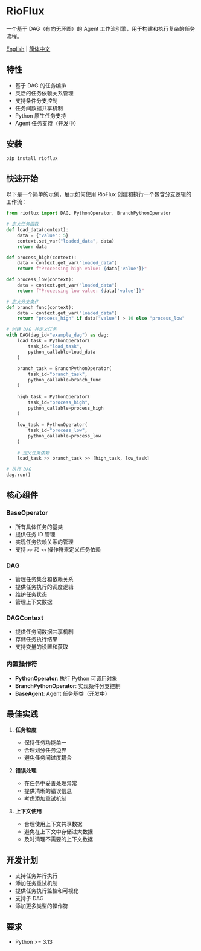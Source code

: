 # RioFlux

一个基于 DAG（有向无环图）的 Agent 工作流引擎，用于构建和执行复杂的任务流程。

[English](README.md) | [简体中文](README_zh-CN.md)

## 特性

- 基于 DAG 的任务编排
- 灵活的任务依赖关系管理
- 支持条件分支控制
- 任务间数据共享机制
- Python 原生任务支持
- Agent 任务支持（开发中）

## 安装

```bash
pip install rioflux
```

## 快速开始

以下是一个简单的示例，展示如何使用 RioFlux 创建和执行一个包含分支逻辑的工作流：

```python
from rioflux import DAG, PythonOperator, BranchPythonOperator

# 定义任务函数
def load_data(context):
    data = {"value": 5}
    context.set_var("loaded_data", data)
    return data

def process_high(context):
    data = context.get_var("loaded_data")
    return f"Processing high value: {data['value']}"

def process_low(context):
    data = context.get_var("loaded_data")
    return f"Processing low value: {data['value']}"

# 定义分支条件
def branch_func(context):
    data = context.get_var("loaded_data")
    return "process_high" if data["value"] > 10 else "process_low"

# 创建 DAG 并定义任务
with DAG(dag_id="example_dag") as dag:
    load_task = PythonOperator(
        task_id="load_task",
        python_callable=load_data
    )
    
    branch_task = BranchPythonOperator(
        task_id="branch_task",
        python_callable=branch_func
    )
    
    high_task = PythonOperator(
        task_id="process_high",
        python_callable=process_high
    )
    
    low_task = PythonOperator(
        task_id="process_low",
        python_callable=process_low
    )
    
    # 定义任务依赖
    load_task >> branch_task >> [high_task, low_task]

# 执行 DAG
dag.run()
```

## 核心组件

### BaseOperator
- 所有具体任务的基类
- 提供任务 ID 管理
- 实现任务依赖关系的管理
- 支持 `>>` 和 `<<` 操作符来定义任务依赖

### DAG
- 管理任务集合和依赖关系
- 提供任务执行的调度逻辑
- 维护任务状态
- 管理上下文数据

### DAGContext
- 提供任务间数据共享机制
- 存储任务执行结果
- 支持变量的设置和获取

### 内置操作符
- **PythonOperator**: 执行 Python 可调用对象
- **BranchPythonOperator**: 实现条件分支控制
- **BaseAgent**: Agent 任务基类（开发中）

## 最佳实践

1. **任务粒度**
   - 保持任务功能单一
   - 合理划分任务边界
   - 避免任务间过度耦合

2. **错误处理**
   - 在任务中妥善处理异常
   - 提供清晰的错误信息
   - 考虑添加重试机制

3. **上下文使用**
   - 合理使用上下文共享数据
   - 避免在上下文中存储过大数据
   - 及时清理不需要的上下文数据

## 开发计划

- 支持任务并行执行
- 添加任务重试机制
- 提供任务执行监控和可视化
- 支持子 DAG
- 添加更多类型的操作符

## 要求

- Python >= 3.13 